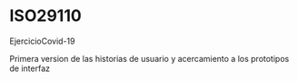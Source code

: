 # ISO29110
EjercicioCovid-19

Primera version de las historias de usuario y acercamiento a los prototipos de interfaz 
